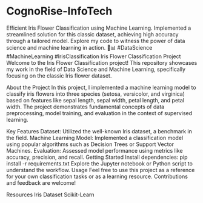 # CognoRise-InfoTech
Efficient Iris Flower Classification using Machine Learning. Implemented a streamlined solution for this classic dataset, achieving high accuracy through a tailored model. Explore my code to witness the power of data science and machine learning in action. 🌺📊 #DataScience #MachineLearning #IrisClassification
Iris Flower Classification Project
Welcome to the Iris Flower Classification project! This repository showcases my work in the field of Data Science and Machine Learning, specifically focusing on the classic Iris flower dataset.

About the Project
In this project, I implemented a machine learning model to classify iris flowers into three species (setosa, versicolor, and virginica) based on features like sepal length, sepal width, petal length, and petal width. The project demonstrates fundamental concepts of data preprocessing, model training, and evaluation in the context of supervised learning.

Key Features
Dataset: Utilized the well-known Iris dataset, a benchmark in the field.
Machine Learning Model: Implemented a classification model using popular algorithms such as Decision Trees or Support Vector Machines.
Evaluation: Assessed model performance using metrics like accuracy, precision, and recall.
Getting Started
Install dependencies: pip install -r requirements.txt
Explore the Jupyter notebook or Python script to understand the workflow.
Usage
Feel free to use this project as a reference for your own classification tasks or as a learning resource. Contributions and feedback are welcome!

Resources
Iris Dataset
Scikit-Learn
